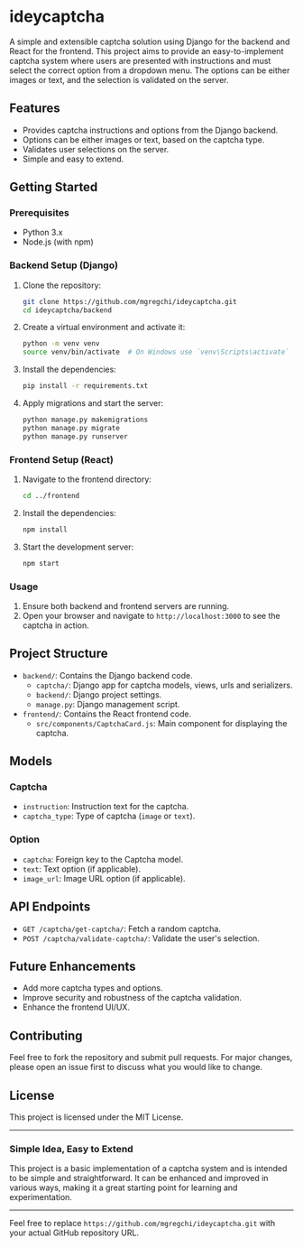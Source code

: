 # ideycaptcha

A simple and extensible captcha solution using Django for the backend and React for the frontend. This project aims to provide an easy-to-implement captcha system where users are presented with instructions and must select the correct option from a dropdown menu. The options can be either images or text, and the selection is validated on the server.

## Features

- Provides captcha instructions and options from the Django backend.
- Options can be either images or text, based on the captcha type.
- Validates user selections on the server.
- Simple and easy to extend.

## Getting Started

### Prerequisites

- Python 3.x
- Node.js (with npm)

### Backend Setup (Django)

1. Clone the repository:

    ```bash
    git clone https://github.com/mgregchi/ideycaptcha.git
    cd ideycaptcha/backend
    ```

2. Create a virtual environment and activate it:

    ```bash
    python -m venv venv
    source venv/bin/activate  # On Windows use `venv\Scripts\activate`
    ```

3. Install the dependencies:

    ```bash
    pip install -r requirements.txt
    ```

4. Apply migrations and start the server:

    ```bash
    python manage.py makemigrations
    python manage.py migrate
    python manage.py runserver
    ```

### Frontend Setup (React)

1. Navigate to the frontend directory:

    ```bash
    cd ../frontend
    ```

2. Install the dependencies:

    ```bash
    npm install
    ```

3. Start the development server:

    ```bash
    npm start
    ```

### Usage

1. Ensure both backend and frontend servers are running.
2. Open your browser and navigate to `http://localhost:3000` to see the captcha in action.

## Project Structure

- `backend/`: Contains the Django backend code.
  - `captcha/`: Django app for captcha models, views, urls and serializers.
  - `backend/`: Django project settings.
  - `manage.py`: Django management script.
- `frontend/`: Contains the React frontend code.
  - `src/components/CaptchaCard.js`: Main component for displaying the captcha.

## Models

### Captcha

- `instruction`: Instruction text for the captcha.
- `captcha_type`: Type of captcha (`image` or `text`).

### Option

- `captcha`: Foreign key to the Captcha model.
- `text`: Text option (if applicable).
- `image_url`: Image URL option (if applicable).

## API Endpoints

- `GET /captcha/get-captcha/`: Fetch a random captcha.
- `POST /captcha/validate-captcha/`: Validate the user's selection.

## Future Enhancements

- Add more captcha types and options.
- Improve security and robustness of the captcha validation.
- Enhance the frontend UI/UX.

## Contributing

Feel free to fork the repository and submit pull requests. For major changes, please open an issue first to discuss what you would like to change.

## License

This project is licensed under the MIT License.

---

### Simple Idea, Easy to Extend

This project is a basic implementation of a captcha system and is intended to be simple and straightforward. It can be enhanced and improved in various ways, making it a great starting point for learning and experimentation.

---

Feel free to replace `https://github.com/mgregchi/ideycaptcha.git` with your actual GitHub repository URL.
